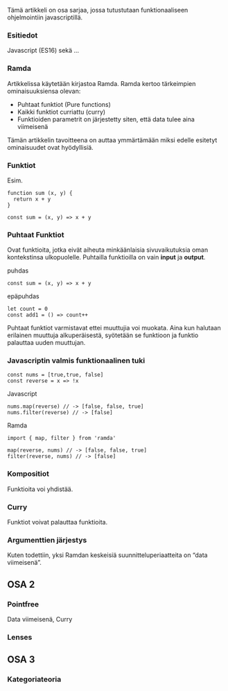 
Tämä artikkeli on osa sarjaa, jossa tutustutaan funktionaaliseen ohjelmointiin javascriptillä. 

### Esitiedot

Javascript (ES16) sekä ...

### Ramda

Artikkelissa käytetään kirjastoa Ramda. Ramda kertoo tärkeimpien ominaisuuksiensa olevan:
- Puhtaat funktiot (Pure functions)
- Kaikki funktiot curriattu (curry)
- Funktioiden parametrit on järjestetty siten, että data tulee aina viimeisenä

Tämän artikkelin tavoitteena on auttaa ymmärtämään miksi edelle esitetyt ominaisuudet ovat hyödyllisiä. 

### Funktiot

Esim.
```
function sum (x, y) {
  return x + y
}

const sum = (x, y) => x + y
```

### Puhtaat Funktiot

Ovat funktioita, jotka eivät aiheuta minkäänlaisia sivuvaikutuksia oman kontekstinsa ulkopuolelle. Puhtailla funktioilla on vain **input** ja **output**.

puhdas
```
const sum = (x, y) => x + y
```
epäpuhdas
```
let count = 0
const add1 = () => count++
```
Puhtaat funktiot varmistavat ettei muuttujia voi muokata. Aina kun halutaan erilainen muuttuja alkuperäisestä, syötetään se funktioon ja funktio palauttaa uuden muuttujan.

### Javascriptin valmis funktionaalinen tuki
```
const nums = [true,true, false]
const reverse = x => !x 
```
Javascript
```
nums.map(reverse) // -> [false, false, true]
nums.filter(reverse) // -> [false]
```

Ramda
```
import { map, filter } from 'ramda'

map(reverse, nums) // -> [false, false, true]
filter(reverse, nums) // -> [false]
```
### Kompositiot

Funktioita voi yhdistää.

### Curry

Funktiot voivat palauttaa funktioita.

### Argumenttien järjestys

Kuten todettiin, yksi Ramdan keskeisiä suunnitteluperiaatteita on “data viimeisenä”.
 




## OSA 2
### Pointfree

Data viimeisenä, Curry

### Lenses


## OSA 3
### Kategoriateoria
